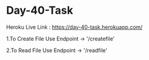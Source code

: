 # Day-40-Task

Heroku Live Link : https://day-40-task.herokuapp.com/

1.To Create File Use Endpoint -> '/createfile'

2.To Read File Use Endpoint -> '/readfile'
